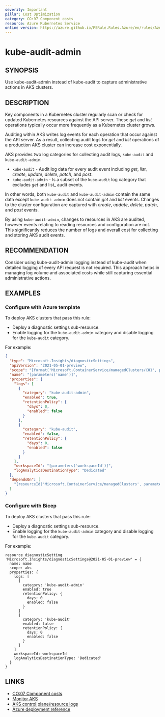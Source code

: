 ```yaml
---
severity: Important
pillar: Cost Optimization
category: CO:07 Component costs
resource: Azure Kubernetes Service
online version: https://azure.github.io/PSRule.Rules.Azure/en/rules/Azure.AKS.AuditAdmin/
---
```


# kube-audit-admin

## SYNOPSIS

Use kube-audit-admin instead of kube-audit to capture administrative actions in AKS clusters.

## DESCRIPTION

Key components in a Kubernetes cluster regularly scan or check for updated Kubernetes resources against the API server.
These _get_ and _list_ operations typically occur more frequently as a Kubernetes cluster grows.

Auditing within AKS writes log events for each operation that occur against the API server.
As a result, collecting audit logs for _get_ and _list_ operations of a production AKS cluster can increase cost exponentially.

AKS provides two log categories for collecting audit logs, `kube-audit` and `kube-audit-admin`.

- `kube-audit` - Audit log data for every audit event including _get_, _list_, _create_, _update_, _delete_, _patch_, and _post_.
- `kube-audit-admin` - Is a subset of the `kube-audit` log category that excludes _get_ and list_ audit events.

In other words, both `kube-audit` and `kube-audit-admin` contain the same data except `kube-audit-admin` does not contain _get_ and _list_ events.
Changes to the cluster configuration are captured with _create_, _update_, _delete_, _patch_, and _post_ events.

By using `kube-audit-admin`, changes to resources in AKS are audited, however events relating to reading resources and configuration are not.
This significantly reduces the number of logs and overall cost for collecting and storing AKS audit events.

## RECOMMENDATION

Consider using kube-audit-admin logging instead of kube-audit when detailed logging of every API request is not required.
This approach helps in managing log volume and associated costs while still capturing essential administrative actions.

## EXAMPLES

### Configure with Azure template

To deploy AKS clusters that pass this rule:

- Deploy a diagnostic settings sub-resource.
- Enable logging for the `kube-audit-admin` category and disable logging for the `kube-audit` category.

For example:

```json
{
  "type": "Microsoft.Insights/diagnosticSettings",
  "apiVersion": "2021-05-01-preview",
  "scope": "[format('Microsoft.ContainerService/managedClusters/{0}', parameters('clusterName'))]",
  "name": "[parameters('name')]",
  "properties": {
    "logs": [
      {
        "category": "kube-audit-admin",
        "enabled": true,
        "retentionPolicy": {
          "days": 0,
          "enabled": false
        }
      },
      {
        "category": "kube-audit",
        "enabled": false,
        "retentionPolicy": {
          "days": 0,
          "enabled": false
        }
      }
    ],
    "workspaceId": "[parameters('workspaceId')]",
    "logAnalyticsDestinationType": "Dedicated"
  },
  "dependsOn": [
    "[resourceId('Microsoft.ContainerService/managedClusters', parameters('clusterName'))]"
  ]
}
```

### Configure with Bicep

To deploy AKS clusters that pass this rule:

- Deploy a diagnostic settings sub-resource.
- Enable logging for the `kube-audit-admin` category and disable logging for the `kube-audit` category.

For example:

```bicep
resource diagnosticSetting 'Microsoft.Insights/diagnosticSettings@2021-05-01-preview' = {
  name: name
  scope: aks
  properties: {
    logs: [
      {
        category: 'kube-audit-admin'
        enabled: true
        retentionPolicy: {
          days: 0
          enabled: false
        }
      }
      {
        category: 'kube-audit'
        enabled: false
        retentionPolicy: {
          days: 0
          enabled: false
        }
      }
    ]
    workspaceId: workspaceId
    logAnalyticsDestinationType: 'Dedicated'
  }
}
```

## LINKS

- [CO:07 Component costs](https://learn.microsoft.com/azure/well-architected/cost-optimization/optimize-component-costs)
- [Monitor AKS](https://learn.microsoft.com/azure/aks/monitor-aks)
- [AKS control plane/resource logs](https://learn.microsoft.com/azure/aks/monitor-aks#aks-control-planeresource-logs)
- [Azure deployment reference](https://learn.microsoft.com/azure/templates/microsoft.insights/diagnosticsettings)
